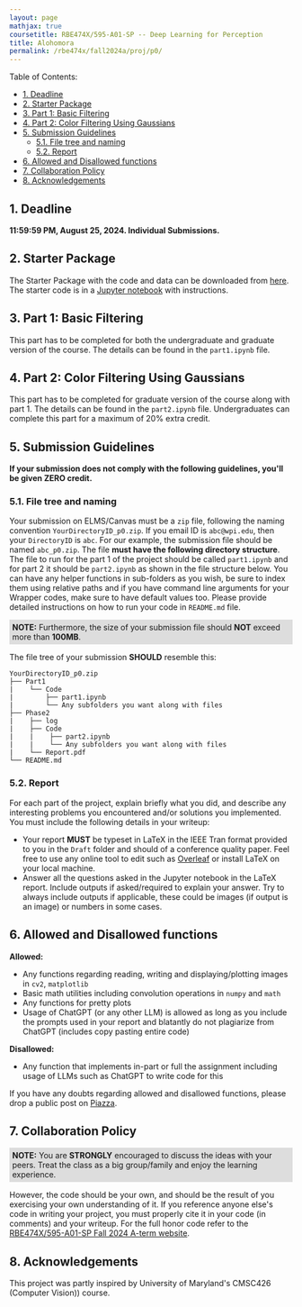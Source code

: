 ```yaml
---
layout: page
mathjax: true
coursetitle: RBE474X/595-A01-SP -- Deep Learning for Perception
title: Alohomora
permalink: /rbe474x/fall2024a/proj/p0/
---
```


Table of Contents:
- [1. Deadline](#due)
- [2. Starter Package](#starterpkg)
- [3. Part 1: Basic Filtering](#part1)
- [4. Part 2: Color Filtering Using Gaussians](#part2)
- [5. Submission Guidelines](#sub)
  - [5.1. File tree and naming](#files)
  - [5.2. Report](#report)
- [6. Allowed and Disallowed functions](#funcs)
- [7. Collaboration Policy](#coll)
- [8. Acknowledgements](#ack)

<a name='due'></a>
## 1. Deadline 
**11:59:59 PM, August 25, 2024. Individual Submissions.**

<a name='due'></a>
## 2. Starter Package
The Starter Package with the code and data can be downloaded from <a href="">here</a>. The starter code is in a <a href="https://jupyter.org/">Jupyter notebook</a> with instructions.

<a name='part1'></a>
## 3. Part 1: Basic Filtering

This part has to be completed for both the undergraduate and graduate version of the course. The details can be found in the `part1.ipynb` file.

<a name='part2'></a>
## 4. Part 2: Color Filtering Using Gaussians

This part has to be completed for graduate version of the course along with part 1. The details can be found in the `part2.ipynb` file. Undergraduates can complete this part for a maximum of 20\% extra credit.


<a name='sub'></a>

## 5. Submission Guidelines

**If your submission does not comply with the following guidelines, you'll be given ZERO credit.**

### 5.1. File tree and naming

Your submission on ELMS/Canvas must be a ``zip`` file, following the naming convention ``YourDirectoryID_p0.zip``. If you email ID is ``abc@wpi.edu``, then your ``DirectoryID`` is ``abc``. For our example, the submission file should be named ``abc_p0.zip``. The file **must have the following directory structure**. The file to run for the part 1 of the project should be called ``part1.ipynb`` and for part 2 it should be `part2.ipynb` as shown in the file structure below. You can have any helper functions in sub-folders as you wish, be sure to index them using relative paths and if you have command line arguments for your Wrapper codes, make sure to have default values too. Please provide detailed instructions on how to run your code in ``README.md`` file. 

<p style="background-color:#ddd; padding:5px">
<b>NOTE:</b> 
Furthermore, the size of your submission file should <b>NOT</b> exceed more than <b>100MB</b>.
</p>

The file tree of your submission <b>SHOULD</b> resemble this:

```
YourDirectoryID_p0.zip
├── Part1
|    └── Code
|        ├── part1.ipynb
|        └── Any subfolders you want along with files
├── Phase2
|    ├── log
|    ├── Code
|    |    ├── part2.ipynb
|    |    └── Any subfolders you want along with files
|    └── Report.pdf 
└── README.md
```


<a name='report'></a>

### 5.2. Report 
For each part of the project, explain briefly what you did, and describe any interesting problems you encountered and/or solutions you implemented. You must include the following details in your writeup:

- Your report **MUST** be typeset in LaTeX in the IEEE Tran format provided to you in the ``Draft`` folder and should of a conference quality paper. Feel free to use any online tool to edit such as [Overleaf](https://www.overleaf.com) or install LaTeX on your local machine.
- Answer all the questions asked in the Jupyter notebook in the LaTeX report. Include outputs if asked/required to explain your answer. Try to always include outputs if applicable, these could be images (if output is an image) or numbers in some cases. 


<a name='funcs'></a>

## 6. Allowed and Disallowed functions

<b> Allowed:</b>

- Any functions regarding reading, writing and displaying/plotting images in `cv2`, `matplotlib`
- Basic math utilities including convolution operations in `numpy` and `math`
- Any functions for pretty plots
- Usage of ChatGPT (or any other LLM) is allowed as long as you include the prompts used in your report and blatantly do not plagiarize from ChatGPT (includes copy pasting entire code)

<b> Disallowed:</b>

- Any function that implements in-part or full the assignment including usage of LLMs such as ChatGPT to write code for this


If you have any doubts regarding allowed and disallowed functions, please drop a public post on [Piazza](https://piazza.com/wpi/fall2024/rbe474x). 

<a name='coll'></a>

## 7. Collaboration Policy

<p style="background-color:#ddd; padding:5px">
<b>NOTE:</b> 
You are <b>STRONGLY</b> encouraged to discuss the ideas with your peers. Treat the class as a big group/family and enjoy the learning experience. 
</p>

However, the code should be your own, and should be the result of you exercising your own understanding of it. If you reference anyone else's code in writing your project, you must properly cite it in your code (in comments) and your writeup. For the full honor code refer to the [RBE474X/595-A01-SP Fall 2024 A-term website](https://pear.wpi.edu/teaching/rbe474x/fall2024a.html).

<a name='ack'></a>

## 8. Acknowledgements

This project was partly inspired by University of Maryland's CMSC426 (Computer Vision)) course.

